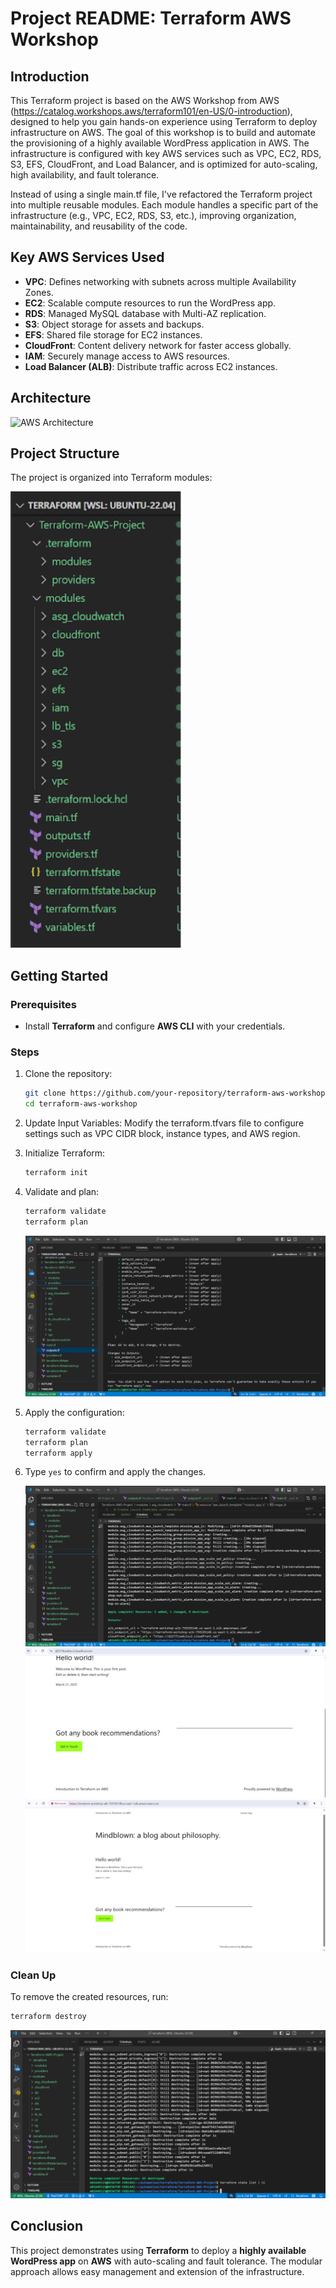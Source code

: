 # Project README: Terraform AWS Workshop

## Introduction

This Terraform project is based on the AWS Workshop from AWS (https://catalog.workshops.aws/terraform101/en-US/0-introduction), designed to help you gain hands-on experience using Terraform to deploy infrastructure on AWS. The goal of this workshop is to build and automate the provisioning of a highly available WordPress application in AWS. The infrastructure is configured with key AWS services such as VPC, EC2, RDS, S3, EFS, CloudFront, and Load Balancer, and is optimized for auto-scaling, high availability, and fault tolerance.

Instead of using a single main.tf file, I've refactored the Terraform project into multiple reusable modules. Each module handles a specific part of the infrastructure (e.g., VPC, EC2, RDS, S3, etc.), improving organization, maintainability, and reusability of the code.

## Key AWS Services Used

- **VPC**: Defines networking with subnets across multiple Availability Zones.
- **EC2**: Scalable compute resources to run the WordPress app.
- **RDS**: Managed MySQL database with Multi-AZ replication.
- **S3**: Object storage for assets and backups.
- **EFS**: Shared file storage for EC2 instances.
- **CloudFront**: Content delivery network for faster access globally.
- **IAM**: Securely manage access to AWS resources.
- **Load Balancer (ALB)**: Distribute traffic across EC2 instances.

## Architecture
![AWS Architecture](https://static.us-east-1.prod.workshops.aws/public/65a731f7-5cfa-49da-92ad-3f38a13a4e64/static/images/00/p01-01-workshop-architecture.png)


## Project Structure

The project is organized into Terraform modules:


![terraform module structure](./terraform_modules.PNG)


## Getting Started

### Prerequisites

- Install **Terraform** and configure **AWS CLI** with your credentials.

### Steps

1. Clone the repository:
   ```bash
   git clone https://github.com/your-repository/terraform-aws-workshop.git
   cd terraform-aws-workshop
   ```

2. Update Input Variables: Modify the terraform.tfvars file to configure settings such as VPC CIDR block, instance types, and AWS region.


3. Initialize Terraform:
   ```bash
   terraform init
   ```

4. Validate and plan:
   ```bash
   terraform validate
   terraform plan
   ```
    ![terraform apply](./terraform_plan.PNG)

5. Apply the configuration:
   ```bash
   terraform validate
   terraform plan
   terraform apply
   ```

6. Type `yes` to confirm and apply the changes.

   ![terraform apply](./terraform_apply.PNG)
 ![website image](./wesbite.PNG)
![website image](./website2.PNG)


### Clean Up

To remove the created resources, run:

```bash
terraform destroy
```

![terraform destroy](./terraform_destroy.PNG)



## Conclusion

This project demonstrates using **Terraform** to deploy a **highly available WordPress app** on **AWS** with auto-scaling and fault tolerance. The modular approach allows easy management and extension of the infrastructure.
